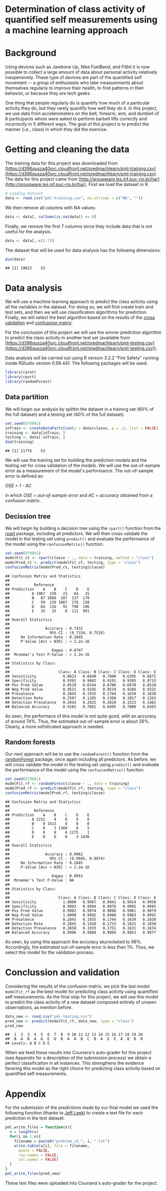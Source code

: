 # Determination of class activity of quantified self measurements using a machine learning approach

 


# Background
Using devices such as Jawbone Up, Nike FuelBand, and Fitbit it is now possible to collect a large amount of data about personal activity relatively inexpensively. These type of devices are part of the quantified self movement -- a group of enthusiasts who take measurements about themselves regularly to improve their health, to find patterns in their behavior, or because they are tech geeks.

One thing that people regularly do is quantify how much of a particular activity they do, but they rarely quantify how well they do it. In this project, we use data from accelerometers on the belt, forearm, arm, and dumbell of 6 participants whom were asked to perform barbell lifts correctly and incorrectly in 5 different ways. The goal of this project is to predict the manner (i.e., class) in which they did the exercise.

# Getting and cleaning the data 
The training data for this project was downloaded from [https://d396qusza40orc.cloudfront.net/predmachlearn/pml-training.csv](https://d396qusza40orc.cloudfront.net/predmachlearn/pml-training.csv). The data for this project came from [http://groupware.les.inf.puc-rio.br/har](http://groupware.les.inf.puc-rio.br/har). First we load the dataset in R.


```r
# Loading dataset
data <- read.csv("pml-training.csv", na.strings = c("NA", ""))
```

We then remove all columns with NA values:


```r
data <- data[, colSums(is.na(data)) == 0]
```

Finally, we remove the first 7 columns since they include data that is not useful for the analysis.


```r
data <- data[,-c(1:7)]
```

The dataset that will be used for data analysis has the following dimensions:


```r
dim(data)
```

```
## [1] 19622    53
```

# Data analysis
We will use a machine learning approach to predict the class activity using all the variables in the dataset. For doing so, we will first create train and test sets, and then we will use classification algorithms for prediction. Finally, we will select the best algorithm based on the results of the [cross validation](https://en.wikipedia.org/wiki/Cross-validation_(statistics)) and [confussion matrix](https://en.wikipedia.org/wiki/Confusion_matrix).

For the conclusion of this project we will use the winner prediction algorithm to predict the class activity in another test set (available from [https://d396qusza40orc.cloudfront.net/predmachlearn/pml-testing.csv](https://d396qusza40orc.cloudfront.net/predmachlearn/pml-testing.csv)).

Data analysis will be carried out using R version 3.2.2 "Fire Safety" running inside RStudio version 0.99.441. The following packages will be used:


```r
library(caret)
library(rpart)
library(randomForest)
```

## Data partition
We will begin our analysis by splittin the dataset in a training set (60% of the full dataset) and a testing set (40% of the full dataset).


```r
set.seed(070891)
inTrain <- createDataPartition(y = data$classe, p = .6, list = FALSE)
training <- data[inTrain, ]
testing <- data[-inTrain, ]
dim(training)
```

```
## [1] 11776    53
```

We will use the training set for building the prediction models and the testing set for cross validation of the models. We will use the out-of-sample error as a measurement of the model's performance. The out-of-sample error is defined as:

*OSE = 1 - AC*

in which *OSE = out-of-sample error* and *AC = accuracy* obtained from a confusion matrix.

## Decission tree
We will begin by building a decision tree using the `rpart()` function from the [rpart](https://cran.r-project.org/web/packages/rpart/index.html) package, including all predictors. We will then cross validate the model in the testing set using `predict()` and evaluate the performance of the model using the `confusionMatrix()` function.


```r
set.seed(070891)
modelFit_ct <- rpart(classe ~ ., data = training, method = "class")
modelPred_ct <- predict(modelFit_ct, testing, type = "class")
confusionMatrix(modelPred_ct, testing$classe)
```

```
## Confusion Matrix and Statistics
## 
##           Reference
## Prediction    A    B    C    D    E
##          A 1967  230   23   64   25
##          B   87 1008  187  137  170
##          C   59  139 1067  176  150
##          D   84  116   91  798  106
##          E   35   25    0  111  991
## 
## Overall Statistics
##                                           
##                Accuracy : 0.7432          
##                  95% CI : (0.7334, 0.7528)
##     No Information Rate : 0.2845          
##     P-Value [Acc > NIR] : < 2.2e-16       
##                                           
##                   Kappa : 0.6747          
##  Mcnemar's Test P-Value : < 2.2e-16       
## 
## Statistics by Class:
## 
##                      Class: A Class: B Class: C Class: D Class: E
## Sensitivity            0.8813   0.6640   0.7800   0.6205   0.6872
## Specificity            0.9391   0.9082   0.9191   0.9395   0.9733
## Pos Pred Value         0.8519   0.6344   0.6706   0.6678   0.8528
## Neg Pred Value         0.9521   0.9185   0.9519   0.9266   0.9325
## Prevalence             0.2845   0.1935   0.1744   0.1639   0.1838
## Detection Rate         0.2507   0.1285   0.1360   0.1017   0.1263
## Detection Prevalence   0.2943   0.2025   0.2028   0.1523   0.1481
## Balanced Accuracy      0.9102   0.7861   0.8495   0.7800   0.8303
```

As seen, the performace of this model is not quite good, with an accuracy of around 74%. Thus, the estimated out-of-sample error is about 26%. Clearly, a more sofisticated approach is needed.

## Random forests
Our next approach will be to use the `randomForest()` function from the [randomForest](https://cran.r-project.org/web/packages/randomForest/index.html) package, once again including all predictors. As before, we will cross validate the model in the testing set using `predict()` and evaluate the performance of the model using the `confusionMatrix()` function.


```r
set.seed(070891)
modelFit_rf <- randomForest(classe ~ ., data = training)
modelPred_rf <- predict(modelFit_rf, testing, type = "class")
confusionMatrix(modelPred_rf, testing$classe)
```

```
## Confusion Matrix and Statistics
## 
##           Reference
## Prediction    A    B    C    D    E
##          A 2232    4    0    0    0
##          B    0 1513    4    0    0
##          C    0    1 1360    8    5
##          D    0    0    4 1275    1
##          E    0    0    0    3 1436
## 
## Overall Statistics
##                                           
##                Accuracy : 0.9962          
##                  95% CI : (0.9945, 0.9974)
##     No Information Rate : 0.2845          
##     P-Value [Acc > NIR] : < 2.2e-16       
##                                           
##                   Kappa : 0.9952          
##  Mcnemar's Test P-Value : NA              
## 
## Statistics by Class:
## 
##                      Class: A Class: B Class: C Class: D Class: E
## Sensitivity            1.0000   0.9967   0.9942   0.9914   0.9958
## Specificity            0.9993   0.9994   0.9978   0.9992   0.9995
## Pos Pred Value         0.9982   0.9974   0.9898   0.9961   0.9979
## Neg Pred Value         1.0000   0.9992   0.9988   0.9983   0.9991
## Prevalence             0.2845   0.1935   0.1744   0.1639   0.1838
## Detection Rate         0.2845   0.1928   0.1733   0.1625   0.1830
## Detection Prevalence   0.2850   0.1933   0.1751   0.1631   0.1834
## Balanced Accuracy      0.9996   0.9980   0.9960   0.9953   0.9977
```

As seen, by using this approach the accuracy skyrocketed to 99%. Accordingly, the estimated out-of-sample error is less than 1%. Thus, we select this model for the validation process.

# Conclussion and validation
Considering the results of the confusion matrix, we pick the last model `modelFit_rf` as the best model for predicting class activity using quantified self measurements. As the final step for this project, we will use this model to predict the class activity of a new dataset composed entirely of unseen observations, as mention before.


```r
data_new <- read.csv("pml-testing.csv")
pred_new <- predict(modelFit_rf, data_new, type = "class")
pred_new
```

```
##  1  2  3  4  5  6  7  8  9 10 11 12 13 14 15 16 17 18 19 20 
##  B  A  B  A  A  E  D  B  A  A  B  C  B  A  E  E  A  B  B  B 
## Levels: A B C D E
```

When we feed these results into Coursera's auto-grader for this project (see Appendix for a description of the submission process) we obtain a perfect classification in all instances. This strengthens the evidence favoring this model as the right choice for predicting class activity based on quantified self measurements.

# Appendix
For the submission of the predictions made by our final model we used the following function (thanks to [Jeff Leek](http://jtleek.com/)) to create a text file for each prediction in the test dataset.


```r
pml_write_files = function(x){
  n = length(x)
  for(i in 1:n){
    filename = paste0("problem_id_", i, ".txt")
    write.table(x[i], file = filename,
      quote = FALSE,
      row.names = FALSE,
      col.names = FALSE)
  }
}
pml_write_files(pred_new)
```

These text files were uploaded into Coursera's auto-grader for the project.
